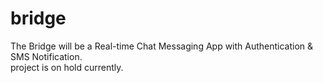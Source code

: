 # bridge
The Bridge will be a Real-time Chat Messaging App with Authentication &amp; SMS Notification.
<br>project is on hold currently. 
